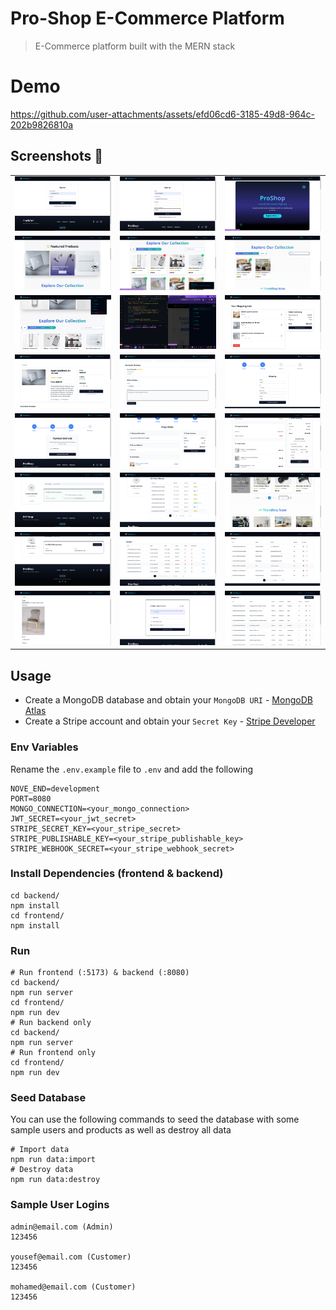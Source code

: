 # Pro-Shop E-Commerce Platform

> E-Commerce platform built with the MERN stack

# Demo

https://github.com/user-attachments/assets/efd06cd6-3185-49d8-964c-202b9826810a

## Screenshots 📸

<table>
  <tbody>
  <tr>
      <td align="center"><img width="100%" src="images/login.png" alt="Application Image 1"></td>
      <td align="center"><img width="100%" src="images/signup.png" alt="Application Image 2"></td>
      <td align="center"><img width="100%" src="images/home-page.png" alt="Application Image 3"></td>
    </tr>
    <tr>
      <td align="center"><img width="100%" src="images/featured-products.png" alt="Application Image 1"></td>
      <td align="center"><img width="100%" src="images/products.png" alt="Application Image 2"></td>
      <td align="center"><img width="100%" src="images/categories.png" alt="Application Image 3"></td>
    </tr>
    <tr>
      <td align="center"><img width="100%" src="images/drop-down.png" alt="Application Image 4"></td>
      <td align="center"><img width="100%" src="images/menu.png" alt="Application Image 5"></td>
      <td align="center"><img width="100%" src="images/cart.png" alt="Application Image 6"></td>
    </tr>
    <tr>
      <td align="center"><img width="100%" src="images/product.png" alt="Application Image 7"></td>
      <td align="center"><img width="100%" src="images/reviews.png" alt="Application Image 8"></td>
      <td align="center"><img width="100%" src="images/shipping.png" alt="Application Image 9"></td>
    </tr>
    <tr>
      <td align="center"><img width="100%" src="images/payment.png" alt="Application Image 10"></td>
      <td align="center"><img width="100%" src="images/place-order.png" alt="Application Image 11"></td>
      <td align="center"><img width="100%" src="images/stripe.png" alt="Application Image 12"></td>
    </tr>
    <tr>
      <td align="center"><img width="100%" src="images/profile1.png" alt="Application Image 13"></td>
      <td align="center"><img width="100%" src="images/profile2.png" alt="Application Image 14"></td>
      <td align="center"><img width="100%" src="images/pagination.png" alt="Application Image 15"></td>
    </tr>
    <tr>
      <td align="center"><img width="100%" src="images/footer.png" alt="Application Image 16"></td>
      <td align="center"><img width="100%" src="images/orders-admin.png" alt="Application Image 17"></td>
      <td align="center"><img width="100%" src="images/users-admin.png" alt="Application Image 18"></td>
    </tr>
    <tr>
      <td align="center"><img width="100%" src="images/add-product.png" alt="Application Image 19"></td>
      <td align="center"><img width="100%" src="images/edit-user.png" alt="Application Image 20"></td>
      <td align="center"><img width="100%" src="images/products-admin.png" alt="Application Image 21"></td>
    </tr>
  </tbody>
</table>

## Usage

- Create a MongoDB database and obtain your `MongoDB URI` - [MongoDB Atlas](https://www.mongodb.com/cloud/atlas/register)
- Create a Stripe account and obtain your `Secret Key` - [Stripe Developer](https://stripe.com/)

### Env Variables

Rename the `.env.example` file to `.env` and add the following

```
NOVE_END=development
PORT=8080
MONGO_CONNECTION=<your_mongo_connection>
JWT_SECRET=<your_jwt_secret>
STRIPE_SECRET_KEY=<your_stripe_secret>
STRIPE_PUBLISHABLE_KEY=<your_stripe_publishable_key>
STRIPE_WEBHOOK_SECRET=<your_stripe_webhook_secret>
```

### Install Dependencies (frontend & backend)

```
cd backend/
npm install
cd frontend/
npm install
```

### Run

```
# Run frontend (:5173) & backend (:8080)
cd backend/
npm run server
cd frontend/
npm run dev
# Run backend only
cd backend/
npm run server
# Run frontend only
cd frontend/
npm run dev
```

### Seed Database

You can use the following commands to seed the database with some sample users and products as well as destroy all data

```
# Import data
npm run data:import
# Destroy data
npm run data:destroy
```

### Sample User Logins

```
admin@email.com (Admin)
123456

yousef@email.com (Customer)
123456

mohamed@email.com (Customer)
123456
```
